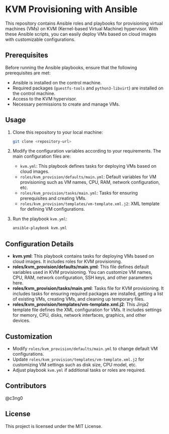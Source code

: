 # KVM Provisioning with Ansible

This repository contains Ansible roles and playbooks for provisioning virtual machines (VMs) on KVM (Kernel-based Virtual Machine) hypervisor. With these Ansible scripts, you can easily deploy VMs based on cloud images with customizable configurations.

## Prerequisites

Before running the Ansible playbooks, ensure that the following prerequisites are met:

- Ansible is installed on the control machine.
- Required packages (`guestfs-tools` and `python3-libvirt`) are installed on the control machine.
- Access to the KVM hypervisor.
- Necessary permissions to create and manage VMs.

## Usage

1. Clone this repository to your local machine:

    ```bash
    git clone <repository-url>
    ```

2. Modify the configuration variables according to your requirements. The main configuration files are:
    - `kvm.yml`: This playbook defines tasks for deploying VMs based on cloud images.
    - `roles/kvm_provision/defaults/main.yml`: Default variables for VM provisioning such as VM names, CPU, RAM, network configuration, etc.
    - `roles/kvm_provision/tasks/main.yml`: Tasks for ensuring prerequisites and creating VMs.
    - `roles/kvm_provision/templates/vm-template.xml.j2`: XML template for defining VM configurations.

3. Run the playbook `kvm.yml`:

    ```bash
    ansible-playbook kvm.yml
    ```

## Configuration Details

- **kvm.yml**: This playbook contains tasks for deploying VMs based on cloud images. It includes roles for KVM provisioning.
- **roles/kvm_provision/defaults/main.yml**: This file defines default variables used in KVM provisioning. You can customize VM names, CPU, RAM, network configuration, SSH keys, and other parameters here.
- **roles/kvm_provision/tasks/main.yml**: Tasks file for KVM provisioning. It includes tasks for ensuring required packages are installed, getting a list of existing VMs, creating VMs, and cleaning up temporary files.
- **roles/kvm_provision/templates/vm-template.xml.j2**: This Jinja2 template file defines the XML configuration for VMs. It includes settings for memory, CPU, disks, network interfaces, graphics, and other devices.

## Customization

- Modify `roles/kvm_provision/defaults/main.yml` to change default VM configurations.
- Update `roles/kvm_provision/templates/vm-template.xml.j2` for customizing VM settings such as disk size, CPU model, etc.
- Adjust playbook `kvm.yml` if additional tasks or roles are required.

## Contributors

@c3ng0

## License

This project is licensed under the MIT License.
